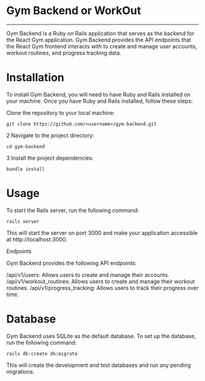 # Gym Backend or WorkOut
-----

Gym Backend is a Ruby on Rails application that serves as the backend for the React Gym application. Gym Backend provides the API endpoints that the React Gym frontend interacts with to create and manage user accounts, workout routines, and progress tracking data.

# Installation

To install Gym Backend, you will need to have Ruby and Rails installed on your machine. Once you have Ruby and Rails installed, follow these steps:

Clone the repository to your local machine:

```
git clone https://github.com/<username>/gym-backend.git

```
2 Navigate to the project directory:

```
cd gym-backend
```

3 Install the project dependencies:

```
bundle install
```

# Usage
To start the Rails server, run the following command:

```
rails server
```
This will start the server on port 3000 and make your application accessible at http://localhost:3000.

Endpoints


Gym Backend provides the following API endpoints:

/api/v1/users: Allows users to create and manage their accounts.
/api/v1/workout_routines: Allows users to create and manage their workout routines.
/api/v1/progress_tracking: Allows users to track their progress over time.

# Database
Gym Backend uses SQLite as the default database. To set up the database, run the following command:

```
rails db:create db:migrate

```

This will create the development and test databases and run any pending migrations.

